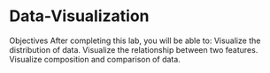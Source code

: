 # Data-Visualization
Objectives After completing this lab, you will be able to:  Visualize the distribution of data.  Visualize the relationship between two features.  Visualize composition and comparison of data.
